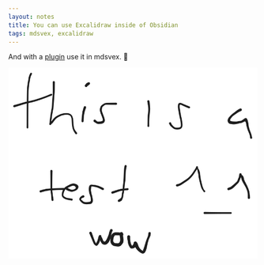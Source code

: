 ```yaml
---
layout: notes
title: You can use Excalidraw inside of Obsidian
tags: mdsvex, excalidraw
---
```


And with a [plugin](https://github.com/mattjennings/mdsvex-relative-images) use it in mdsvex. 🤯

![[Drawing_2023-10-12_17-40-46.excalidraw 1.svg]](./Drawing_2023-10-12_17-40-46.excalidraw.svg)